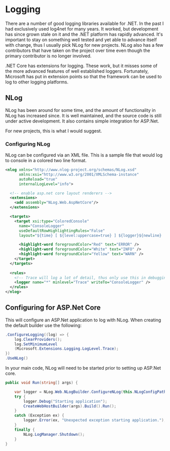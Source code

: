 # Logging

There are a number of good logging libraries available for .NET.  In the past I had exclusively used log4net for many years.  It worked, but development has since grown stale on it and the .NET platform has rapidly advanced.  It's important to stay on something well tested and yet able to advance itself with change, thus I usually pick NLog for new projects.  NLog also has a few contributors that have taken on the project over time even though the primary contributor is no longer involved.

.NET Core has extensions for logging.  These work, but it misses some of the more advanced features of well established loggers.  Fortunately, Microsoft has put in extension points so that the framework can be used to log to other logging platforms.

## NLog

NLog has been around for some time, and the amount of functionality in NLog has increased since.  It is well maintained, and the source code is still under active development.  It also contains simple integration for ASP.Net.  

For new projects, this is what I would suggest.

### Configuring NLog

NLog can be configured via an XML file.  This is a sample file that would log to console in a colored two line format.

```xml
<nlog xmlns="http://www.nlog-project.org/schemas/NLog.xsd"
      xmlns:xsi="http://www.w3.org/2001/XMLSchema-instance"
      autoReload="true"
      internalLogLevel="info">

  <!-- enable asp.net core layout renderers -->
  <extensions>
    <add assembly="NLog.Web.AspNetCore"/>
  </extensions>

  <targets>
    <target xsi:type="ColoredConsole" 
      name="ConsoleLogger"
      useDefaultRowHighlightingRules="False"
      layout="${time} [ ${level:uppercase=true} ] ${logger}${newline}    ${message}${onexception:${newline}    ${exception}}">

      <highlight-word foregroundColor="Red" text="ERROR" />
      <highlight-word foregroundColor="White" text="INFO" />
      <highlight-word foregroundColor="Yellow" text="WARN" />
    </target>
  </targets>
  
  <rules>
    <!-- Trace will log a lot of detail, thus only use this in debugging / development. -->
    <logger name="*" minlevel="Trace" writeTo="ConsoleLogger" />
  </rules>
</nlog>
```

## Configuring for ASP.Net Core

This will configure an ASP.Net application to log with NLog.  When creating the default builder use the following:

```c#
.ConfigureLogging((log) => {
    log.ClearProviders();
    log.SetMinimumLevel
    (Microsoft.Extensions.Logging.LogLevel.Trace);
})
.UseNLog()
```


In your main code, NLog will need to be started prior to setting up ASP.Net core.

```c#
public void Run(string[] args) {

    var logger = NLog.Web.NLogBuilder.ConfigureNLog(this.NLogConfigPath).GetLogger(typeof(Program).FullName);
    try {
        logger.Debug("Starting application");
        CreateWebHostBuilder(args).Build().Run();
    }
    catch (Exception ex) {
        logger.Error(ex, "Unexpected exception starting application.");
    }
    finally {
        NLog.LogManager.Shutdown();
    }
}
```
